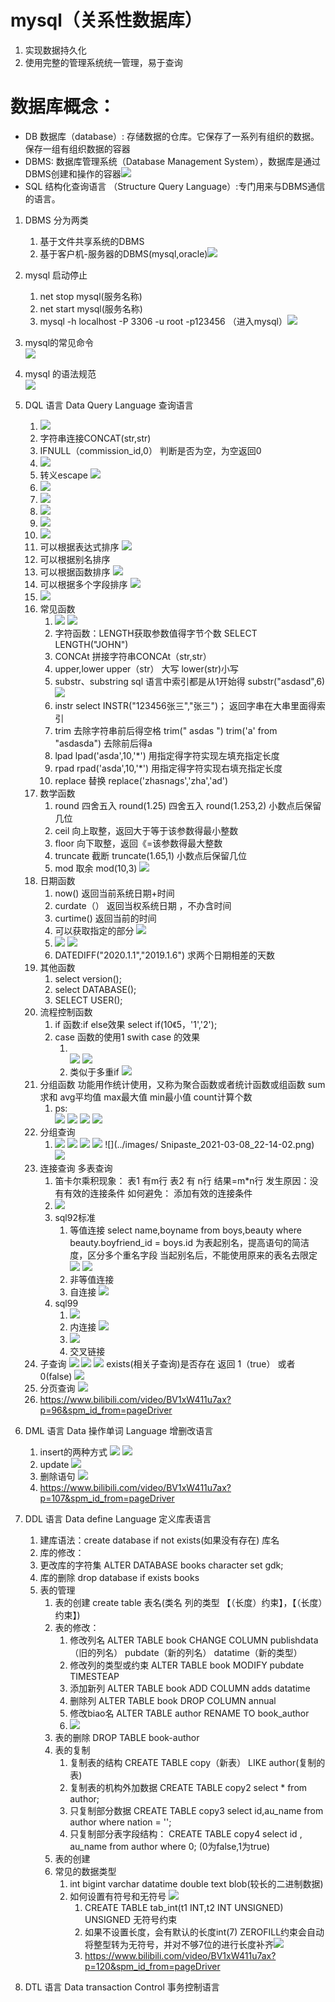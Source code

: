# mysql（关系性数据库）
1. 实现数据持久化
2. 使用完整的管理系统统一管理，易于查询
# 数据库概念：
- DB 数据库（database）: 存储数据的仓库。它保存了一系列有组织的数据。保存一组有组织数据的容器
- DBMS:  数据库管理系统（Database Management System），数据库是通过DBMS创建和操作的容器![](../images/Snipaste_2021-03-07_20-32-28.png)
- SQL  结构化查询语言  （Structure Query Language）:专门用来与DBMS通信的语言。
1. DBMS 分为两类
   1. 基于文件共享系统的DBMS
   2. 基于客户机-服务器的DBMS(mysql,oracle)![](../images/Snipaste_2021-03-07_21-02-50.png)
2. mysql 启动停止
   1. net stop mysql(服务名称) 
   2. net start mysql(服务名称) 
   3. mysql -h localhost -P 3306 -u root -p123456 （进入mysql）![](../images/Snipaste_2021-03-07_21-13-45.png)
3. mysql的常见命令<br/>
![](../images/Snipaste_2021-03-07_21-27-41.png)

4. mysql 的语法规范<br/>![](../images/Snipaste_2021-03-07_21-31-45.png)
5. DQL 语言  Data Query Language  查询语言
   1. ![](../images/Snipaste_2021-03-08_17-20-12.png)
   2. 字符串连接CONCAT(str,str)
   3. IFNULL（commission_id,0） 判断是否为空，为空返回0
   4. ![](../images/Snipaste_2021-03-08_17-35-28.png)
   5. 转义escape ![](../images/Snipaste_2021-03-08_18-10-38.png)
   6.  ![](../images/Snipaste_2021-03-08_18-18-49.png)
   7.  ![](../images/Snipaste_2021-03-08_18-25-08.png)
   8.  ![](../images/Snipaste_2021-03-08_18-27-21.png)
   9.  ![](../images/Snipaste_2021-03-08_18-28-56.png)
   10. ![](../images/Snipaste_2021-03-08_19-05-15.png)  
   11. 可以根据表达式排序 ![](../images/Snipaste_2021-03-08_19-11-02.png)  
   12. 可以根据别名排序   
   13. 可以根据函数排序   ![](../images/Snipaste_2021-03-08_19-12-51.png)
   14. 可以根据多个字段排序   ![](../images/Snipaste_2021-03-08_19-14-11.png)
   15.  ![](../images/Snipaste_2021-03-08_19-16-59.png)
   16.  常见函数   
        1.   ![](../images/Snipaste_2021-03-08_19-24-17.png) ![](../images/Snipaste_2021-03-08_19-25-50.png)
        2.   字符函数：LENGTH获取参数值得字节个数  SELECT LENGTH("JOHN")
        3.   CONCAt 拼接字符串CONCAt（str,str）
        4.   upper,lower   upper（str） 大写  lower(str)小写
        5.   substr、substring sql 语言中索引都是从1开始得 substr("asdasd",6) ![](../images/Snipaste_2021-03-08_20-24-11.png)
        6.   instr select INSTR("123456张三","张三")；  返回字串在大串里面得索引
        7.   trim 去除字符串前后得空格 trim("  asdas ")   trim('a' from "asdasda")  去除前后得a
        8.   lpad lpad('asda',10,'*')   用指定得字符实现左填充指定长度
        9.   rpad rpad('asda',10,'*')   用指定得字符实现右填充指定长度
        10.  replace 替换  replace('zhasnags','zha','ad')
   17. 数学函数
       1.  round   四舍五入  round(1.25) 四舍五入 round(1.253,2) 小数点后保留几位
       2.  ceil 向上取整，返回大于等于该参数得最小整数
       3.  floor 向下取整，返回《=该参数得最大整数
       4.  truncate 截断  truncate(1.65,1)  小数点后保留几位
       5.  mod 取余 mod(10,3) ![](../images/Snipaste_2021-03-08_20-44-12.png)
   18. 日期函数
       1.  now() 返回当前系统日期+时间
       2.  curdate（） 返回当权系统日期 ，不办含时间
       3.  curtime() 返回当前的时间
       4.  可以获取指定的部分  ![](../images/Snipaste_2021-03-08_20-50-13.png)
       5.  ![](../images/Snipaste_2021-03-08_20-52-28.png) ![](../images/Snipaste_2021-03-08_20-53-06.png)
       6.  DATEDIFF("2020.1.1","2019.1.6")   求两个日期相差的天数
   19. 其他函数
       1.  select version();
       2.  select DATABASE();
       3.  SELECT USER();
   20. 流程控制函数
       1.   if 函数:if else效果  select if(10《5，'1','2');
       2.   case 函数的使用1  swith case 的效果
            1.   <br/>![](../images/Snipaste_2021-03-08_21-05-12.png) ![](../images/Snipaste_2021-03-08_21-09-24.png)
            2.   类似于多重if ![](../images/Snipaste_2021-03-08_21-12-21.png)
   21.  分组函数  功能用作统计使用，又称为聚合函数或者统计函数或组函数  sum求和 avg平均值 max最大值 min最小值 count计算个数
        1.   ps: <br/> ![](../images/Snipaste_2021-03-08_21-26-01.png) ![](../images/Snipaste_2021-03-08_21-37-13.png) ![](../images/Snipaste_2021-03-08_21-40-16.png) ![](../images/Snipaste_2021-03-08_21-44-20.png)
   22. 分组查询
       1.  ![](../images/Snipaste_2021-03-08_21-56-44.png) ![](../images/Snipaste_2021-03-08_21-58-54.png) ![](../images/Snipaste_2021-03-08_22-05-25.png) ![](../images/Snipaste_2021-03-08_22-13-08.png) ![](../images/ Snipaste_2021-03-08_22-14-02.png) ![](../images/Snipaste_2021-03-08_22-22-07.png)
   23. 连接查询 多表查询
       1.  笛卡尔乘积现象： 表1 有m行 表2 有 n行 结果=m*n行 发生原因：没有有效的连接条件  如何避免： 添加有效的连接条件
       2.  ![](../images/Snipaste_2021-03-08_22-36-32.png)
       3.  sql92标准
           1.  等值连接 select name,boyname from boys,beauty where beauty.boyfriend_id = boys.id 为表起别名，提高语句的简洁度，区分多个重名字段 当起别名后，不能使用原来的表名去限定![](../images/Snipaste_2021-03-08_22-41-28.png) ![](../images/Snipaste_2021-03-09_14-11-20.png)
           2.  非等值连接
           3.  自连接 ![](../images/Snipaste_2021-03-09_20-30-00.png)
       4. sql99
          1. ![](../images/Snipaste_2021-03-09_21-03-58.png)
          2. 内连接 ![](../images/Snipaste_2021-03-09_21-13-41.png)
          3. ![](../images/Snipaste_2021-03-09_21-21-47.png)
          4. 交叉链接
    24.  子查询 ![](../images/Snipaste_2021-03-10_21-32-56.png) ![](../images/Snipaste_2021-03-10_21-36-39.png) ![](../images/Snipaste_2021-03-10_22-13-52.png)  exists(相关子查询)是否存在 返回 1（true） 或者 0(false)  ![](../images/Snipaste_2021-03-10_22-24-41.png)
    25.  分页查询 ![](../images/Snipaste_2021-03-10_22-32-10.png)
    26.  https://www.bilibili.com/video/BV1xW411u7ax?p=96&spm_id_from=pageDriver
6. DML 语言  Data 操作单词 Language 增删改语言 
   1. insert的两种方式 ![](../images/Snipaste_2021-03-15_22-35-40.png) ![](../images/Snipaste_2021-03-15_22-39-22.png) 
   2. update ![](../images/Snipaste_2021-03-15_22-45-09.png)
   3. 删除语句 ![](../images/Snipaste_2021-03-15_22-49-20.png)
   4. https://www.bilibili.com/video/BV1xW411u7ax?p=107&spm_id_from=pageDriver
7. DDL 语言  Data define Language   定义库表语言
   1. 建库语法：create database if not exists(如果没有存在) 库名
   2. 库的修改： 
   3. 更改库的字符集 ALTER DATABASE books character set gdk;
   4. 库的删除 drop database if exists books 
   5.  表的管理
       1.  表的创建 create table 表名(类名 列的类型 【（长度）约束】，【（长度）约束】) 
       2.  表的修改：
           1.  修改列名 ALTER TABLE book CHANGE COLUMN publishdata（旧的列名） pubdate（新的列名） datatime（新的类型）
           2.  修改列的类型或约束  ALTER TABLE book MODIFY pubdate TIMESTEAP
           3.  添加新列 ALTER TABLE book ADD COLUMN adds datatime
           4.  删除列  ALTER TABLE book DROP COLUMN annual
           5.  修改biao名  ALTER TABLE author RENAME TO book_author
           6.  ![](../images/Snipaste_2021-03-17_22-13-51.png)
       3. 表的删除 DROP TABLE book-author
       4. 表的复制  
          1. 复制表的结构 CREATE TABLE copy（新表） LIKE author(复制的表)
          2. 复制表的机构外加数据  CREATE TABLE copy2 select * from author;
          3. 只复制部分数据  CREATE TABLE copy3 select id,au_name from author where nation = '';
          4. 只复制部分表字段结构： CREATE TABLE copy4 select id , au_name from author where 0; (0为false,1为true)
       5. 表的创建
       6. 常见的数据类型
          1. int bigint varchar datatime double  text blob(较长的二进制数据)
          2. 如何设置有符号和无符号  ![](../images/Snipaste_2021-03-17_22-44-36.png)
             1. CREATE TABLE tab_int(t1 INT,t2 INT UNSIGNED)  UNSIGNED 无符号约束
             2. 如果不设置长度，会有默认的长度int(7) ZEROFILL约束会自动将整型转为无符号，并对不够7位的进行长度补齐![](../images/Snipaste_2021-03-17_22-50-27.png)
             3. https://www.bilibili.com/video/BV1xW411u7ax?p=120&spm_id_from=pageDriver
8. DTL 语言  Data transaction Control 事务控制语言


